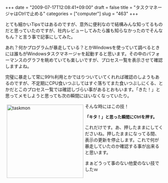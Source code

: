 +++
date = "2009-07-17T12:08:41+09:00"
draft = false
title = "タスクマネージャはCtrlで止める"
categories = ["computer"]
slug = "463"
+++

とても細かいTipsではあるのですが、意外に便利なので結構みんな知ってるものだと思っていたのですが、社内レビューしてみたら誰も知らなかったのでそんなもん？と言う事で記事にしてみた。

あれ？何かプログラムが暴走している？とかWindowsを使っていて調べるときには誰もがWindowsタスクマネージャを起動すると思います。その中のパフォーマンスのグラフを眺めていても楽しいですが、プロセス一覧を表示させて確認しますよね。

完璧に暴走して常に99％利用とかではりついていてくれれば確認のしようもあるのですが、不定期にCPU食いつぶしてはすぐ落ちてまた食いつぶしにくる、とかだとこのプロセス一覧では確認しづらい事があるとおもいます。「きた！」と思ってメモしようと思っても次の瞬間にはいなくなっていたり。

<a rel="lightbox" href="http://keruru.net/images/Ctrl_A914/taskmon.jpg"><img style="border-bottom: 0px; border-left: 0px; margin: 5px; display: inline; border-top: 0px; border-right: 0px" title="taskmon" src="http://keruru.net/images/Ctrl_A914/taskmon_thumb.jpg" border="0" alt="taskmon" width="244" height="234" align="left" /></a>

そんな時にはこの技！

<strong><span style="font-size: small;">「キタ！」と思った瞬間にCtrlを押す。</span></strong>

これだけです。あ、押したままにしてくださいね。押したままになってる間、表示の更新を停止します。これで何が暴走していたのか確認する事が出来ると思います。

まぁどうって事のない他愛のない技でしたｗ
